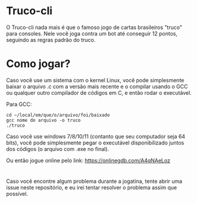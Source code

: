 # Truco-cli

O Truco-cli nada mais é que o famoso jogo de cartas brasileiros "truco" para consoles. Nele você joga contra um bot até conseguir 12 pontos, seguindo as regras padrão do truco.


# Como jogar?

Caso você use um sistema com o kernel Linux, você pode simplesmente baixar o arquivo .c com a versão mais recente e o compilar usando o GCC ou qualquer outro compilador de códigos em C, e então rodar o executável.

Para GCC:

    cd ~/local/em/que/o/arquivo/foi/baixado
    gcc nome do arquivo -o truco
    ./truco

Caso você use windows 7/8/10/11 (contanto que seu computador seja 64 bits), você pode simplesmente pegar o executável disponibilizado juntos dos códigos (o arquivo com .exe no final).

Ou então jogue online pelo link: https://onlinegdb.com/A4qNAeLoz

#
Caso você encontre algum problema durante a jogatina, tente abrir uma issue neste repositório, e eu irei tentar resolver o problema assim que possível.
